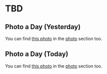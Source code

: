 # TBD



## Photo a Day (Yesterday)

<!--@include: @/photos/photo-a-day/2025/02/23.md{3,}-->

You can find [this photo](/photos/photo-a-day/2025/02/23) in the [photo](/photos/) section too.

## Photo a Day (Today)

<!--@include: @/photos/photo-a-day/2025/02/24.md{3,}-->

You can find [this photo](/photos/photo-a-day/2025/02/24) in the [photo](/photos/) section too.